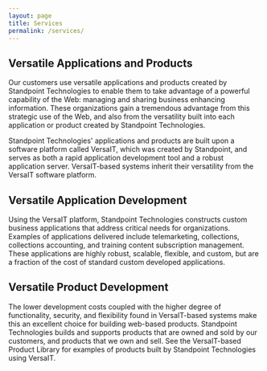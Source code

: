 ```yaml
---
layout: page
title: Services
permalink: /services/
---
```

## Versatile Applications and Products
Our customers use versatile applications and products created by Standpoint Technologies to enable them to take advantage of a powerful capability of the Web: managing and sharing business enhancing information.  These organizations gain a tremendous advantage from this strategic use of the Web, and also from the versatility built into each application or product created by Standpoint Technologies.

Standpoint Technologies' applications and products are built upon a software platform called VersaIT, which was created by Standpoint, and serves as both a rapid application development tool and a robust application server.  VersaIT-based systems inherit their versatility from the VersaIT software platform.

## Versatile Application Development
Using the VersaIT platform, Standpoint Technologies constructs custom business applications that address critical needs for organizations.  Examples of applications delivered include telemarketing, collections, collections accounting, and training content subscription management.  These applications are highly robust, scalable, flexible, and custom, but are a fraction of the cost of standard custom developed applications.  

## Versatile Product Development
The lower development costs coupled with the higher degree of functionality, security, and flexibility found in VersaIT-based systems make this an excellent choice for building web-based products.  Standpoint Technologies builds and supports products that are owned and sold by our customers, and products that we own and sell.  See the VersaIT-based Product Library for examples of products built by Standpoint Technologies using VersaIT.
